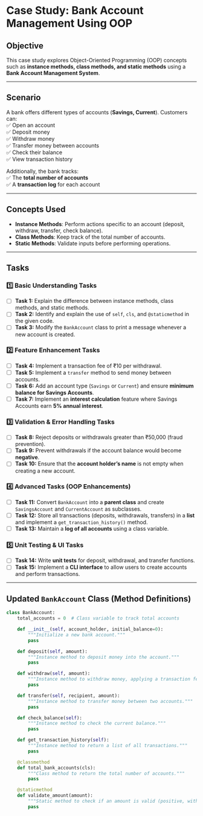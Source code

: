 # **Case Study: Bank Account Management Using OOP**

## **Objective**  
This case study explores Object-Oriented Programming (OOP) concepts such as **instance methods, class methods, and static methods** using a **Bank Account Management System**.

---

## **Scenario**  
A bank offers different types of accounts (**Savings, Current**). Customers can:  
✅ Open an account  
✅ Deposit money  
✅ Withdraw money  
✅ Transfer money between accounts  
✅ Check their balance  
✅ View transaction history  

Additionally, the bank tracks:  
✅ The **total number of accounts**  
✅ A **transaction log** for each account  

---

## **Concepts Used**
- **Instance Methods**: Perform actions specific to an account (deposit, withdraw, transfer, check balance).  
- **Class Methods**: Keep track of the total number of accounts.  
- **Static Methods**: Validate inputs before performing operations.  

---

## **Tasks**
### **1️⃣ Basic Understanding Tasks**
- [ ] **Task 1:** Explain the difference between instance methods, class methods, and static methods.  
- [ ] **Task 2:** Identify and explain the use of `self`, `cls`, and `@staticmethod` in the given code.  
- [ ] **Task 3:** Modify the `BankAccount` class to print a message whenever a new account is created.  

### **2️⃣ Feature Enhancement Tasks**
- [ ] **Task 4:** Implement a transaction fee of ₹10 per withdrawal.  
- [ ] **Task 5:** Implement a `transfer` method to send money between accounts.  
- [ ] **Task 6:** Add an account type (`Savings` or `Current`) and ensure **minimum balance for Savings Accounts**.  
- [ ] **Task 7:** Implement an **interest calculation** feature where Savings Accounts earn **5% annual interest**.  

### **3️⃣ Validation & Error Handling Tasks**
- [ ] **Task 8:** Reject deposits or withdrawals greater than ₹50,000 (fraud prevention).  
- [ ] **Task 9:** Prevent withdrawals if the account balance would become **negative**.  
- [ ] **Task 10:** Ensure that the **account holder’s name** is not empty when creating a new account.  

### **4️⃣ Advanced Tasks (OOP Enhancements)**
- [ ] **Task 11:** Convert `BankAccount` into a **parent class** and create `SavingsAccount` and `CurrentAccount` as subclasses.  
- [ ] **Task 12:** Store all transactions (deposits, withdrawals, transfers) in a **list** and implement a `get_transaction_history()` method.  
- [ ] **Task 13:** Maintain a **log of all accounts** using a class variable.  

### **5️⃣ Unit Testing & UI Tasks**
- [ ] **Task 14:** Write **unit tests** for deposit, withdrawal, and transfer functions.  
- [ ] **Task 15:** Implement a **CLI interface** to allow users to create accounts and perform transactions.  

---

## **Updated `BankAccount` Class (Method Definitions)**
```python
class BankAccount:
    total_accounts = 0  # Class variable to track total accounts

    def __init__(self, account_holder, initial_balance=0):
        """Initialize a new bank account."""
        pass

    def deposit(self, amount):
        """Instance method to deposit money into the account."""
        pass

    def withdraw(self, amount):
        """Instance method to withdraw money, applying a transaction fee."""
        pass

    def transfer(self, recipient, amount):
        """Instance method to transfer money between two accounts."""
        pass

    def check_balance(self):
        """Instance method to check the current balance."""
        pass

    def get_transaction_history(self):
        """Instance method to return a list of all transactions."""
        pass

    @classmethod
    def total_bank_accounts(cls):
        """Class method to return the total number of accounts."""
        pass

    @staticmethod
    def validate_amount(amount):
        """Static method to check if an amount is valid (positive, within limits)."""
        pass
